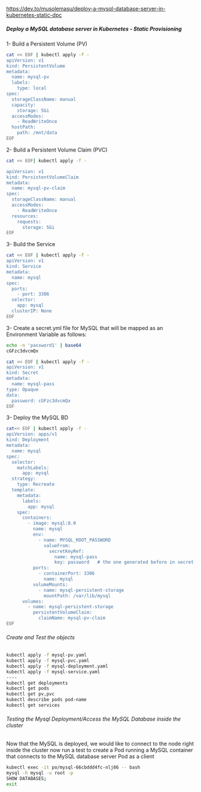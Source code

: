 
https://dev.to/musolemasu/deploy-a-mysql-database-server-in-kubernetes-static-dpc

##### Deploy a MySQL database server in Kubernetes - Static Provisioning

1- Build a Persistent Volume (PV)
``````sh
cat << EOF | kubectl apply -f -
apiVersion: v1
kind: PersistentVolume
metadata:
  name: mysql-pv
  labels:
    type: local
spec:
  storageClassName: manual
  capacity:
    storage: 5Gi
  accessModes:
    - ReadWriteOnce
  hostPath:
    path: /mnt/data
EOF
``````
2-  Build a Persistent Volume Claim (PVC)
``````sh
cat << EOF| kubectl apply -f -

apiVersion: v1
kind: PersistentVolumeClaim
metadata:
  name: mysql-pv-claim
spec:
  storageClassName: manual
  accessModes:
    - ReadWriteOnce
  resources:
    requests:
      storage: 5Gi
EOF
``````
3- Build the Service  
``````sh
cat << EOF | kubectl apply -f -
apiVersion: v1
kind: Service
metadata:
  name: mysql
spec:
  ports:
    - port: 3306
  selector:
    app: mysql
  clusterIP: None
EOF
``````
3- Create a secret.yml file for MySQL that will be mapped as an Environment Variable as follows:
``````sh
echo -n 'password1' | base64
cGFzc3dvcmQx

cat << EOF | kubectl apply -f -
apiVersion: v1
kind: Secret
metadata:
  name: mysql-pass
type: Opaque
data:
  password: cGFzc3dvcmQx
EOF
``````
3- Deploy the MySQL BD
``````sh
cat<< EOF | kubectl apply -f -
apiVersion: apps/v1
kind: Deployment
metadata:
  name: mysql
spec:
  selector:
    matchLabels:
      app: mysql
  strategy:
    type: Recreate
  template:
    metadata:
      labels:
        app: mysql
    spec:
      containers:
        - image: mysql:8.0
          name: mysql
          env:
            - name: MYSQL_ROOT_PASSWORD
              valueFrom:
                secretKeyRef:
                  name: mysql-pass
                  key: password   # the one generated before in secret.yml
          ports:
            - containerPort: 3306
              name: mysql
          volumeMounts:
            - name: mysql-persistent-storage
              mountPath: /var/lib/mysql
      volumes:
        - name: mysql-persistent-storage
          persistentVolumeClaim:
            claimName: mysql-pv-claim
EOF
``````
###### Create and Test the objects
``````sh
kubectl apply -f mysql-pv.yaml
kubectl apply -f mysql-pvc.yaml
kubectl apply -f mysql-deployment.yaml
kubectl apply -f mysql-service.yaml
----
kubectl get deployments
kubectl get pods
kubectl get pv,pvc
kubectl describe pods pod-name
kubectl get services

``````
###### Testing the Mysql Deployment/Access the MySQL Database inside the cluster
Now that the MySQL is deployed, we would like to connect to the node right inside the cluster
now run a test to create a Pod running a MySQL container that connects to the MySQL database server Pod as a client
``````sh
kubectl exec -it po/mysql-66cbddd4fc-nlj86 -- bash
mysql -h mysql -u root -p 
SHOW DATABASES;
exit
``````